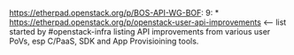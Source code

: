 https://etherpad.openstack.org/p/BOS-API-WG-BOF: 9: 	* https://etherpad.openstack.org/p/openstack-user-api-improvements <-- list started by #openstack-infra listing API improvements from various user PoVs, esp C/PaaS, SDK and App Provisioining tools.

